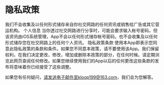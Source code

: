 # 隐私政策
我们不会收集及以任何形式储存来自你社交网路的任何资讯或销售给广告或其它营运机构。  个人信息  当你透过社交网路进行分享时，可能会要求输入帐号密码，但该资讯由iOS系统管理，App不会以任何形式储存帐号密码，也不会收集及以任何形式储存您在社交网路上的任何个人资讯。  隐私政策条款  使用本App即表示您同意此隐私政策的条款和条件。如果您不同意本政策，请不要使用该App。我们保留权利，在我们决定更改，修改，增加或删除本政策的部分，在任何时候。请定期浏览此网页查阅任何修改。如果您继续使用我们的App以后的任何更改这些条款的发布将意味着你已经接受了这些调整。

如果您有任何疑问，请发送电子邮件至kloop199@163.com，我们会为您解答。
